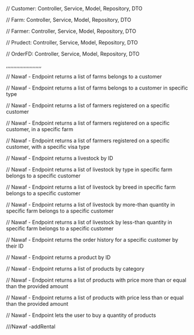 // Customer: Controller, Service, Model, Repository, DTO

// Farm:  Controller, Service, Model, Repository, DTO

// Farmer: Controller, Service, Model, Repository, DTO

// Prudect: Controller, Service, Model, Repository, DTO

// OrderFD: Controller, Service, Model, Repository, DTO

,,,,,,,,,,,,,,,,,,,,,,,,


// Nawaf - Endpoint returns a list of farms belongs to a customer

// Nawaf - Endpoint returns a list of farms belongs to a customer in specific type

// Nawaf - Endpoint returns a list of farmers registered on a specific customer


// Nawaf - Endpoint returns a list of farmers registered on a specific customer, in a specific farm

// Nawaf - Endpoint returns a list of farmers registered on a specific customer, with a specific visa type

// Nawaf - Endpoint returns a livestock by ID


// Nawaf - Endpoint returns a list of livestock by type in specific farm belongs to a specific customer


// Nawaf - Endpoint returns a list of livestock by breed in specific farm belongs to a specific customer

// Nawaf - Endpoint returns a list of livestock by more-than quantity in specific farm belongs to a specific customer

// Nawaf - Endpoint returns a list of livestock by less-than quantity in specific farm belongs to a specific customer

// Nawaf - Endpoint returns the order history for a specific customer by their ID

// Nawaf - Endpoint returns a product by ID

// Nawaf - Endpoint returns a list of products by category

// Nawaf - Endpoint returns a list of products with price more than or equal than the provided amount

// Nawaf - Endpoint returns a list of products with price less than or equal than the provided amount

// Nawaf - Endpoint lets the user to buy a quantity of products

///Nawaf -addRental
